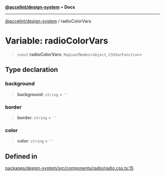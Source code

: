 [**@accelint/design-system**](../README.md) • **Docs**

***

[@accelint/design-system](../README.md) / radioColorVars

# Variable: radioColorVars

> `const` **radioColorVars**: `MapLeafNodes`\<`object`, `CSSVarFunction`\>

## Type declaration

### background

> **background**: `string` = `''`

### border

> **border**: `string` = `''`

### color

> **color**: `string` = `''`

## Defined in

[packages/design-system/src/components/radio/radio.css.ts:15](https://github.com/gohypergiant/standard-toolkit/blob/258694cea8ed8bbd956b3cf5da47c2c9debcf127/packages/design-system/src/components/radio/radio.css.ts#L15)
